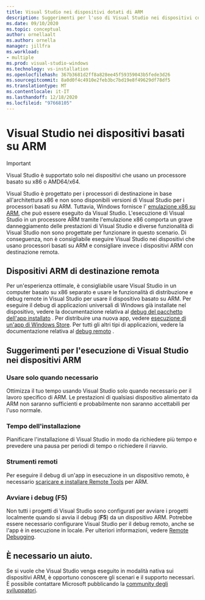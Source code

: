 ```yaml
---
title: Visual Studio nei dispositivi dotati di ARM
description: Suggerimenti per l'uso di Visual Studio nei dispositivi con processori basati su ARM.
ms.date: 09/10/2020
ms.topic: conceptual
author: ornellaalt
ms.author: ornella
manager: jillfra
ms.workload:
- multiple
ms.prod: visual-studio-windows
ms.technology: vs-installation
ms.openlocfilehash: 367b3681d2ff8a828ee45f59359043b5fede3d26
ms.sourcegitcommit: 8a0d0f4c4910e2feb3bc7bd19e8f49629df78df5
ms.translationtype: MT
ms.contentlocale: it-IT
ms.lasthandoff: 12/18/2020
ms.locfileid: "97668105"
---
```

# <a name="visual-studio-on-arm-powered-devices"></a>Visual Studio nei dispositivi basati su ARM

> [!IMPORTANT]
> Visual Studio è supportato solo nei dispositivi che usano un processore basato su x86 o AMD64/x64.

Visual Studio è progettato per i processori di destinazione in base all'architettura x86 e non sono disponibili versioni di Visual Studio per i processori basati su ARM. Tuttavia, Windows fornisce l' [emulazione x86 su ARM](https://www.docs.microsoft.com/windows/uwp/porting/apps-on-arm-x86-emulation), che può essere eseguito da Visual Studio. L'esecuzione di Visual Studio in un processore ARM tramite l'emulazione x86 comporta un grave danneggiamento delle prestazioni di Visual Studio e diverse funzionalità di Visual Studio non sono progettate per funzionare in questo scenario. Di conseguenza, non è consigliabile eseguire Visual Studio nei dispositivi che usano processori basati su ARM e consigliare invece i dispositivi ARM con destinazione remota.

## <a name="remote-targeting-arm-devices"></a>Dispositivi ARM di destinazione remota
Per un'esperienza ottimale, è consigliabile usare Visual Studio in un computer basato su x86 separato e usare le funzionalità di distribuzione e debug remote in Visual Studio per usare il dispositivo basato su ARM. Per eseguire il debug di applicazioni universali di Windows già installate nel dispositivo, vedere la documentazione relativa al [debug del pacchetto dell'app installato](../debugger/debug-installed-app-package.md) . Per distribuire una nuova app, vedere [esecuzione di un'app di Windows Store](../debugger/run-windows-store-apps-on-a-remote-machine.md). Per tutti gli altri tipi di applicazioni, vedere la documentazione relativa al [debug remoto](../debugger/remote-debugging.md) .

## <a name="tips-for-running-visual-studio-on-arm-devices"></a>Suggerimenti per l'esecuzione di Visual Studio nei dispositivi ARM

### <a name="use-only-when-needed"></a>Usare solo quando necessario
Ottimizza il tuo tempo usando Visual Studio solo quando necessario per il lavoro specifico di ARM. Le prestazioni di qualsiasi dispositivo alimentato da ARM non saranno sufficienti e probabilmente non saranno accettabili per l'uso normale.

### <a name="install-time"></a>Tempo dell'installazione
Pianificare l'installazione di Visual Studio in modo da richiedere più tempo e prevedere una pausa per periodi di tempo o richiedere il riavvio.
 
### <a name="remote-tools"></a>Strumenti remoti
Per eseguire il debug di un'app in esecuzione in un dispositivo remoto, è necessario [scaricare e installare Remote Tools](../debugger/remote-debugging.md#download-and-install-the-remote-tools) per ARM.

### <a name="start-debugging-f5"></a>Avviare i debug (F5)
Non tutti i progetti di Visual Studio sono configurati per avviare i progetti localmente quando si avvia il debug (**F5**) da un dispositivo ARM. Potrebbe essere necessario configurare Visual Studio per il debug remoto, anche se l'app è in esecuzione in locale. Per ulteriori informazioni, vedere [Remote Debugging](../debugger/remote-debugging.md).

## <a name="we-need-your-help"></a>È necessario un aiuto.
Se si vuole che Visual Studio venga eseguito in modalità nativa sui dispositivi ARM, è opportuno conoscere gli scenari e il supporto necessari. È possibile contattare Microsoft pubblicando la [community degli sviluppatori](https://developercommunity.visualstudio.com/idea/1161018/native-arm-support-for-visual-studio.html).
